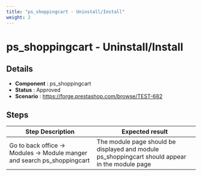 ```yaml
---
title: "ps_shoppingcart - Uninstall/Install"
weight: 2
---
```


# ps_shoppingcart - Uninstall/Install
## Details
* **Component** : ps_shoppingcart
* **Status** : Approved
* **Scenario** : https://forge.prestashop.com/browse/TEST-682

## Steps
| Step Description | Expected result |
| ----- | ----- |
| Go to back office -> Modules -> Module manger and search ps_shoppingcart | The module page should be displayed and module ps_shoppingcart should appear in the module page |